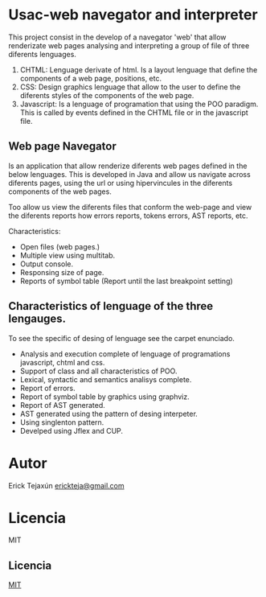 
# Usac-web navegator and interpreter

This project consist in the develop of a navegator 'web' that allow renderizate web pages analysing and interpreting a group of file of three diferents lenguages. 

1. CHTML: Lenguage derivate of html. Is a layout lenguage that define the components of a web page, positions, etc. 
2. CSS: Design graphics lenguage that allow to the user to define the diferents styles of the components of the web page.
3. Javascript: Is a lenguage of programation that using the POO paradigm. This is called by events defined in the CHTML file or in the javascript file. 

## Web page Navegator 
Is an application that allow renderize diferents web pages defined in the below lenguages. This is developed in Java and allow us navigate across diferents pages, using the url or using hipervincules in the diferents components of the web pages. 

Too allow us view the diferents files that conform the web-page and view the diferents reports how errors reports, tokens errors, AST reports, etc. 

Characteristics:
  - Open files (web pages.)  
  - Multiple view using multitab.   
  - Output console.  
  - Responsing size of page. 
  - Reports of symbol table (Report until the last breakpoint setting)  


## Characteristics of lenguage of the three lengauges. 
To see the specific of desing of lenguage see the carpet enunciado. 
  - Analysis and execution complete of lenguage of programations javascript, chtml and css.  
  - Support of class and all characteristics of POO.  
  - Lexical, syntactic and semantics analisys complete. 
  - Report of errors. 
  - Report of symbol table by graphics using graphviz. 
  - Report of AST generated. 
  - AST generated using the pattern of desing interpeter. 
  - Using singlenton pattern. 
  - Develped using Jflex and CUP. 

# Autor
  Erick Tejaxún
  erickteja@gmail.com

# Licencia 
  MIT 


## Licencia
[MIT](https://choosealicense.com/licenses/mit/)
